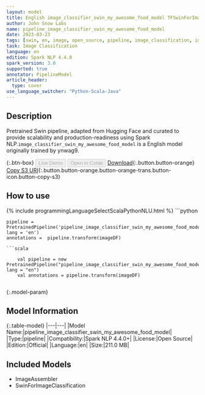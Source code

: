 ```yaml
---
layout: model
title: English image_classifier_swin_my_awesome_food_model TFSwinForImageClassification from ynwag9
author: John Snow Labs
name: pipeline_image_classifier_swin_my_awesome_food_model
date: 2023-03-23
tags: [swin, en, image, open_source, pipeline, image_classification, imagenet]
task: Image Classification
language: en
edition: Spark NLP 4.4.0
spark_version: 3.0
supported: true
annotator: PipelineModel
article_header:
  type: cover
use_language_switcher: "Python-Scala-Java"
---
```


## Description

Pretrained  Swin  pipeline, adapted from Hugging Face and curated to provide scalability and production-readiness using Spark NLP.`image_classifier_swin_my_awesome_food_model` is a English model originally trained by ynwag9.

{:.btn-box}
<button class="button button-orange" disabled>Live Demo</button>
<button class="button button-orange" disabled>Open in Colab</button>
[Download](https://s3.amazonaws.com/auxdata.johnsnowlabs.com/public/models/pipeline_image_classifier_swin_my_awesome_food_model_en_4.4.0_3.0_1679576741861.zip){:.button.button-orange}
[Copy S3 URI](s3://auxdata.johnsnowlabs.com/public/models/pipeline_image_classifier_swin_my_awesome_food_model_en_4.4.0_3.0_1679576741861.zip){:.button.button-orange.button-orange-trans.button-icon.button-copy-s3}

## How to use



<div class="tabs-box" markdown="1">
{% include programmingLanguageSelectScalaPythonNLU.html %}
```python

    pipeline = PretrainedPipeline('pipeline_image_classifier_swin_my_awesome_food_model', lang = 'en')
    annotations =  pipeline.transform(imageDF)
    
```
```scala

    val pipeline = new PretrainedPipeline("pipeline_image_classifier_swin_my_awesome_food_model", lang = "en")
    val annotations = pipeline.transform(imageDF)
    
```
</div>

{:.model-param}
## Model Information

{:.table-model}
|---|---|
|Model Name:|pipeline_image_classifier_swin_my_awesome_food_model|
|Type:|pipeline|
|Compatibility:|Spark NLP 4.4.0+|
|License:|Open Source|
|Edition:|Official|
|Language:|en|
|Size:|211.0 MB|

## Included Models

- ImageAssembler
- SwinForImageClassification